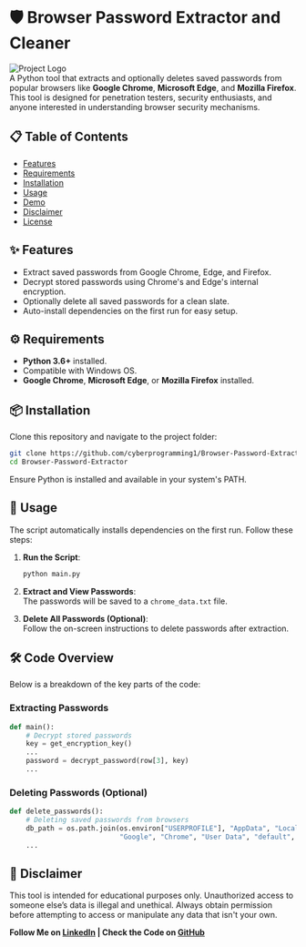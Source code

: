 
# 🛡️ Browser Password Extractor and Cleaner

![Project Logo](https://img.shields.io/badge/Browser-Password%20Extractor-blueviolet)  
A Python tool that extracts and optionally deletes saved passwords from popular browsers like **Google Chrome**, **Microsoft Edge**, and **Mozilla Firefox**. This tool is designed for penetration testers, security enthusiasts, and anyone interested in understanding browser security mechanisms.

## 📋 Table of Contents
- [Features](#-features)
- [Requirements](#-requirements)
- [Installation](#-installation)
- [Usage](#-usage)
- [Demo](#-demo)
- [Disclaimer](#-disclaimer)
- [License](#-license)

## ✨ Features
- Extract saved passwords from Google Chrome, Edge, and Firefox.
- Decrypt stored passwords using Chrome's and Edge's internal encryption.
- Optionally delete all saved passwords for a clean slate.
- Auto-install dependencies on the first run for easy setup.

## ⚙️ Requirements
- **Python 3.6+** installed.
- Compatible with Windows OS.
- **Google Chrome**, **Microsoft Edge**, or **Mozilla Firefox** installed.

## 📦 Installation
Clone this repository and navigate to the project folder:
```bash
git clone https://github.com/cyberprogramming1/Browser-Password-Extractor.git
cd Browser-Password-Extractor
```

Ensure Python is installed and available in your system's PATH.

## 🚀 Usage
The script automatically installs dependencies on the first run. Follow these steps:

1. **Run the Script**:  
   ```bash
   python main.py
   ```
   
2. **Extract and View Passwords**:  
   The passwords will be saved to a `chrome_data.txt` file.

3. **Delete All Passwords (Optional)**:  
   Follow the on-screen instructions to delete passwords after extraction.

## 🛠️ Code Overview
Below is a breakdown of the key parts of the code:

### Extracting Passwords
```python
def main():
    # Decrypt stored passwords
    key = get_encryption_key()
    ...
    password = decrypt_password(row[3], key)
    ...
```

### Deleting Passwords (Optional)
```python
def delete_passwords():
    # Deleting saved passwords from browsers
    db_path = os.path.join(os.environ["USERPROFILE"], "AppData", "Local",
                           "Google", "Chrome", "User Data", "default", "Login Data")
    ...
```


## 📜 Disclaimer
This tool is intended for educational purposes only. Unauthorized access to someone else’s data is illegal and unethical. Always obtain permission before attempting to access or manipulate any data that isn't your own.



**Follow Me on [LinkedIn](https://www.linkedin.com/in/yourprofile/) | Check the Code on [GitHub](https://github.com/YourUsername/Browser-Password-Extractor)**
